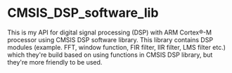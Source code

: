 # CMSIS_DSP_software_lib
This is my API for digital signal processing (DSP) with ARM Cortex®-M processor using CMSIS DSP software library.
This library contains DSP modules (example. FFT, window function, FIR filter, IIR filter, LMS filter etc.) which they're build based on using functions in CMSIS DSP library, but they're more friendly to be used. 
